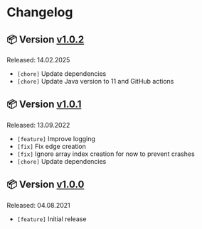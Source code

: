 # Changelog

## 📦 Version [v1.0.2](https://github.com/BioDWH2/BioDWH2-OrientDB-Server/releases/tag/v1.0.2)

Released: 14.02.2025

* ```[chore]``` Update dependencies
* ```[chore]``` Update Java version to 11 and GitHub actions

## 📦 Version [v1.0.1](https://github.com/BioDWH2/BioDWH2-OrientDB-Server/releases/tag/v1.0.1)

Released: 13.09.2022

 * ```[feature]``` Improve logging
 * ```[fix]``` Fix edge creation
 * ```[fix]``` Ignore array index creation for now to prevent crashes
 * ```[chore]``` Update dependencies

## 📦 Version [v1.0.0](https://github.com/BioDWH2/BioDWH2-OrientDB-Server/releases/tag/v1.0.0)

Released: 04.08.2021

* ```[feature]``` Initial release
